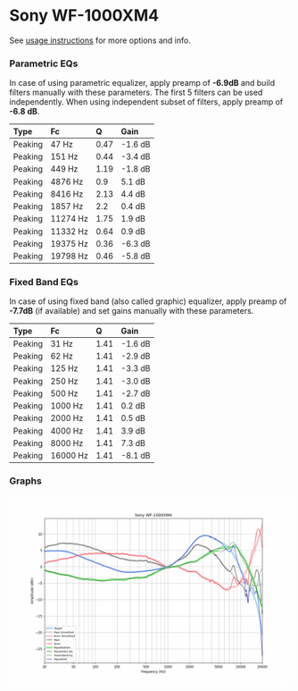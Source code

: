# Sony WF-1000XM4
See [usage instructions](https://github.com/jaakkopasanen/AutoEq#usage) for more options and info.

### Parametric EQs
In case of using parametric equalizer, apply preamp of **-6.9dB** and build filters manually
with these parameters. The first 5 filters can be used independently.
When using independent subset of filters, apply preamp of **-6.8 dB**.

| Type    | Fc       |    Q | Gain    |
|:--------|:---------|:-----|:--------|
| Peaking | 47 Hz    | 0.47 | -1.6 dB |
| Peaking | 151 Hz   | 0.44 | -3.4 dB |
| Peaking | 449 Hz   | 1.19 | -1.8 dB |
| Peaking | 4876 Hz  | 0.9  | 5.1 dB  |
| Peaking | 8416 Hz  | 2.13 | 4.4 dB  |
| Peaking | 1857 Hz  | 2.2  | 0.4 dB  |
| Peaking | 11274 Hz | 1.75 | 1.9 dB  |
| Peaking | 11332 Hz | 0.64 | 0.9 dB  |
| Peaking | 19375 Hz | 0.36 | -6.3 dB |
| Peaking | 19798 Hz | 0.46 | -5.8 dB |

### Fixed Band EQs
In case of using fixed band (also called graphic) equalizer, apply preamp of **-7.7dB**
(if available) and set gains manually with these parameters.

| Type    | Fc       |    Q | Gain    |
|:--------|:---------|:-----|:--------|
| Peaking | 31 Hz    | 1.41 | -1.6 dB |
| Peaking | 62 Hz    | 1.41 | -2.9 dB |
| Peaking | 125 Hz   | 1.41 | -3.3 dB |
| Peaking | 250 Hz   | 1.41 | -3.0 dB |
| Peaking | 500 Hz   | 1.41 | -2.7 dB |
| Peaking | 1000 Hz  | 1.41 | 0.2 dB  |
| Peaking | 2000 Hz  | 1.41 | 0.5 dB  |
| Peaking | 4000 Hz  | 1.41 | 3.9 dB  |
| Peaking | 8000 Hz  | 1.41 | 7.3 dB  |
| Peaking | 16000 Hz | 1.41 | -8.1 dB |

### Graphs
![](./Sony%20WF-1000XM4.png)